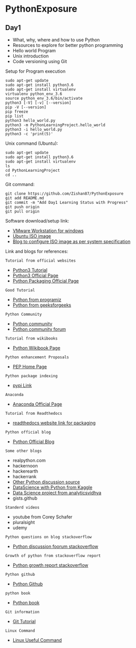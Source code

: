 # PythonExposure


## Day1

- What, why, where and how to use Python
- Resources to explore for better python programming
- Hello world Program
- Unix introduction
- Code versioning using Git

Setup for Program execution
  
    sudo apt-get update
    sudo apt-get install python3.6
    sudo apt-get install virtualenv
    virtualenv python_env_3.6
    source python_env_3.6/bin/activate
    python3 [-V] [-v] [--version]
    pip -V [--version]
    pip freeze
    pip list
    python3 hello_world.py
    python3 -m PythonLearningProject.hello_world
    python3 -i hello_world.py
    python3 -c 'print(5)'

Unix command (Ubuntu):

    sudo apt-get update
    sudo apt-get install python3.6
    sudo apt-get install virtualenv
    ls
    cd PythonLearningProject
    cd ..
    
Git command:

    git clone https://github.com/Zishan87/PythonExposure
    git add README.md
    git commit -m "Add Day1 Learning Status with Progress"
    git push origin
    git pull origin

Software download/setup link:

- [VMware Workstation for windows](https://my.vmware.com/web/vmware/details?downloadGroup=WKST-1007-WIN&productId=362&rPId=8482)
- [Ubuntu ISO image](https://www.ubuntu.com/download/desktop)
- [Blog to configure ISO image as per system specification](https://theholmesoffice.com/installing-ubuntu-in-vmware-player-on-windows/)

Link and blogs for references:

`Tutorial from official websites`
- [Python3 Tutorial](https://docs.python.org/3/tutorial)
- [Python3 Official Page](https://docs.python.org/3/)
- [Python Packaging Official Page](https://packaging.python.org/)

`Good Tutorial`
- [Python from programiz](https://www.programiz.com/python-programming)
- [Python from geeksforgeeks](https://www.geeksforgeeks.org/python-programming-language/)

`Python Community`
- [Python community](https://www.python.org/community/)
- [Python community forum](https://www.python.org/community/forums/)

`Tutorial from wikibooks`
- [Python Wikibook Page](https://en.wikibooks.org/wiki/Python_Programming)

`Python enhancement Proposals`
- [PEP Home Page](https://www.python.org/dev/peps/)

`Python package indexing`
- [pypi Link](https://pypi.org/)

`Anaconda`
- [Anaconda Official Page](https://docs.anaconda.com)

`Tutorial from Readthedocs`
- [readthedocs website link for packaging](https://python-packaging.readthedocs.io/en/latest/dependencies.html)

`Python official blog`
- [Python Official Blog](http://pyfound.blogspot.com/)

`Some other blogs`
- realpython.com
- hackernoon
- hackerearth
- hackerrank
- [Other Python discussion source](https://softwareengineering.stackexchange.com)
- [DataScience with Python from Kaggle](https://www.kaggle.com/)
- [Data Science project from analyticsvidhya](https://www.analyticsvidhya.com/blog/2018/05/24-ultimate-data-science-projects-to-boost-your-knowledge-and-skills/)
- gists.github

`Standerd videos`
- youtube from Corey Schafer
- pluralsight
- udemy

`Python questions on blog stackoverflow`
- [Python discussion foorum stackoverflow](https://stackoverflow.com/questions/tagged/python)

`Growth of python from stackoverflow report`
- [Python growth report stackoverflow](https://stackoverflow.blog/2017/09/06/incredible-growth-python/)

`Python github`
- [Python Github](https://github.com/python)

`python book`
- [Python book](http://www.diveintopython.net/toc/index.html)

`Git information`
- [Git Tutorial](https://wiki.python.org/moin/Git)

`Linux Command`
- [Linux Useful Command](http://cc.iiti.ac.in/docs/linuxcommands.pdf)





    
    
